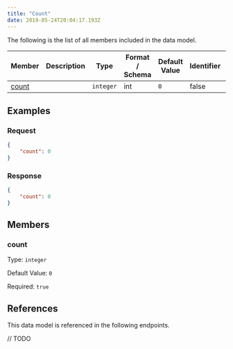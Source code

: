 ```yaml
---
title: "Count"
date: 2019-05-24T20:04:17.193Z
---
```




The following is the list of all members included in the data model.

| Member            | Description                         | Type | Format / Schema | Default Value | Identifier | Unique | Required |
| ----------------- | ----------------------------------- | ---- | ------ | ------------- | ---------- | ------ | -------- |
| [count](#count) |  | `integer` | int | `0` | false | false | true |

## Examples
### Request

```json
{
    "count": 0
}
```

### Response

```json
{
    "count": 0
}
```


## Members

### count

Type: `integer`

Default Value: `0`

Required: `true`



## References

This data model is referenced in the following endpoints.

// TODO